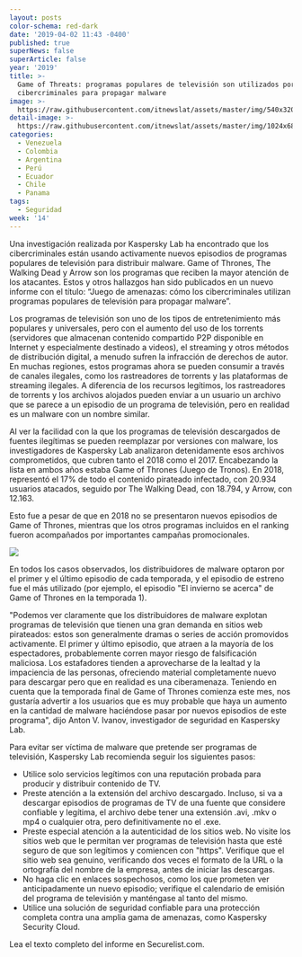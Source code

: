 ```yaml
---
layout: posts
color-schema: red-dark
date: '2019-04-02 11:43 -0400'
published: true
superNews: false
superArticle: false
year: '2019'
title: >-
  Game of Threats: programas populares de televisión son utilizados por
  cibercriminales para propagar malware
image: >-
  https://raw.githubusercontent.com/itnewslat/assets/master/img/540x320/Game-of-Threats-p.jpg
detail-image: >-
  https://raw.githubusercontent.com/itnewslat/assets/master/img/1024x680/Game-of-Threats-g.jpg
categories:
  - Venezuela
  - Colombia
  - Argentina
  - Perú
  - Ecuador
  - Chile
  - Panama
tags:
  - Seguridad
week: '14'
---
```

Una investigación realizada por Kaspersky Lab ha encontrado que los cibercriminales están usando activamente nuevos episodios de programas populares de televisión para distribuir malware. Game of Thrones, The Walking Dead y Arrow son los programas que reciben la mayor atención de los atacantes. Estos y otros hallazgos han sido publicados en un nuevo informe con el título: “Juego de amenazas: cómo los cibercriminales utilizan programas populares de televisión para propagar malware”.

Los programas de televisión son uno de los tipos de entretenimiento más populares y universales, pero con el aumento del uso de los torrents (servidores que almacenan contenido compartido P2P disponible en Internet y especialmente destinado a videos), el streaming y otros métodos de distribución digital, a menudo sufren la infracción de derechos de autor. En muchas regiones, estos programas ahora se pueden consumir a través de canales ilegales, como los rastreadores de torrents y las plataformas de streaming ilegales. A diferencia de los recursos legítimos, los rastreadores de torrents y los archivos alojados pueden enviar a un usuario un archivo que se parece a un episodio de un programa de televisión, pero en realidad es un malware con un nombre similar.

Al ver la facilidad con la que los programas de televisión descargados de fuentes ilegítimas se pueden reemplazar por versiones con malware, los investigadores de Kaspersky Lab analizaron detenidamente esos archivos comprometidos, que cubren tanto el 2018 como el 2017. Encabezando la lista en ambos años estaba Game of Thrones (Juego de Tronos). En 2018, representó el 17% de todo el contenido pirateado infectado, con 20.934 usuarios atacados, seguido por The Walking Dead, con 18.794, y Arrow, con 12.163.

Esto fue a pesar de que en 2018 no se presentaron nuevos episodios de Game of Thrones, mientras que los otros programas incluidos en el ranking fueron acompañados por importantes campañas promocionales.

![](https://media.kasperskydaily.com/wp-content/uploads/sites/87/2019/04/01140343/juego-game-of-threats.jpg)

En todos los casos observados, los distribuidores de malware optaron por el primer y el último episodio de cada temporada, y el episodio de estreno fue el más utilizado (por ejemplo, el episodio "El invierno se acerca" de Game of Thrones en la temporada 1).

"Podemos ver claramente que los distribuidores de malware explotan programas de televisión que tienen una gran demanda en sitios web pirateados: estos son generalmente dramas o series de acción promovidos activamente. El primer y último episodio, que atraen a la mayoría de los espectadores, probablemente corren mayor riesgo de falsificación maliciosa. Los estafadores tienden a aprovecharse de la lealtad y la impaciencia de las personas, ofreciendo material completamente nuevo para descargar pero que en realidad es una ciberamenaza. Teniendo en cuenta que la temporada final de Game of Thrones comienza este mes, nos gustaría advertir a los usuarios que es muy probable que haya un aumento en la cantidad de malware haciéndose pasar por nuevos episodios de este programa", dijo Anton V. Ivanov, investigador de seguridad en Kaspersky Lab.

Para evitar ser víctima de malware que pretende ser programas de televisión, Kaspersky Lab recomienda seguir los siguientes pasos:

- Utilice solo servicios legítimos con una reputación probada para producir y distribuir contenido de TV.
- Preste atención a la extensión del archivo descargado. Incluso, si va a descargar episodios de programas de TV de una fuente que considere confiable y legítima, el archivo debe tener una extensión .avi, .mkv o mp4 o cualquier otra, pero definitivamente no el .exe.
- Preste especial atención a la autenticidad de los sitios web. No visite los sitios web que le permitan ver programas de televisión hasta que esté seguro de que son legítimos y comiencen con "https". Verifique que el sitio web sea genuino, verificando dos veces el formato de la URL o la ortografía del nombre de la empresa, antes de iniciar las descargas.
- No haga clic en enlaces sospechosos, como los que prometen ver anticipadamente un nuevo episodio; verifique el calendario de emisión del programa de televisión y manténgase al tanto del mismo.
- Utilice una solución de seguridad confiable para una protección completa contra una amplia gama de amenazas, como Kaspersky Security Cloud.
 
Lea el texto completo del informe en Securelist.com.